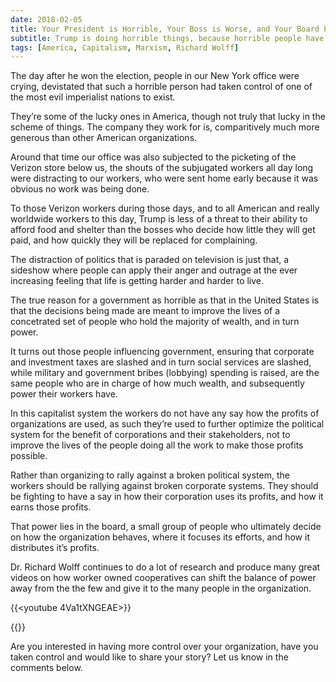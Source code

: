 ```yaml
---
date: 2018-02-05
title: Your President is Horrible, Your Boss is Worse, and Your Board Even More So
subtitle: Trump is doing horrible things, because horrible people have all the money and power.
tags: [America, Capitalism, Marxism, Richard Wolff]
---
```


The day after he won the election, people in our New York office were crying, devistated that such a horrible person had taken control of one of the most evil imperialist nations to exist.

They’re some of the lucky ones in America, though not truly that lucky in the scheme of things. The company they work for is, comparitively much more generous than other American organizations.

Around that time our office was also subjected to the picketing of the Verizon store below us, the shouts of the subjugated workers all day long were distracting to our workers, who were sent home early because it was obvious no work was being done.

To those Verizon workers during those days, and to all American and really worldwide workers to this day, Trump is less of a threat to their ability to afford food and shelter than the bosses who decide how little they will get paid, and how quickly they will be replaced for complaining.

The distraction of politics that is paraded on television is just that, a sideshow where people can apply their anger and outrage at the ever increasing feeling that life is getting harder and harder to live.

The true reason for a government as horrible as that in the United States is that the decisions being made are meant to improve the lives of a concetrated set of people who hold the majority of wealth, and in turn power.

It turns out those people influencing government, ensuring that corporate and investment taxes are slashed and in turn social services are slashed, while military and government bribes (lobbying) spending is raised, are the same people who are in charge of how much wealth, and subsequently power their workers have.

In this capitalist system the workers do not have any say how the profits of organizations are used, as such they’re used to further optimize the political system for the benefit of corporations and their stakeholders, not to improve the lives of the people doing all the work to make those profits possible.

Rather than organizing to rally against a broken political system, the workers should be rallying against broken corporate systems. They should be fighting to have a say in how their corporation uses its profits, and how it earns those profits.

That power lies in the board, a small group of people who ultimately decide on how the organization behaves, where it focuses its efforts, and how it distributes it’s profits.

Dr. Richard Wolff continues to do a lot of research and produce many great videos on how worker owned cooperatives can shift the balance of power away from the the few and give it to the many people in the organization.

{{<youtube 4Va1tXNGEAE>}}

{{<youtube jmu3vtF0n8Q>}}

Are you interested in having more control over your organization, have you taken control and would like to share your story? Let us know in the comments below.

